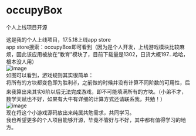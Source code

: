 # occupyBox
个人上线项目开源

这是我的个人上线项目，17.5.18上线app store<br>
app store搜索：occupyBox即可看到（因为是个人开发，上线游戏模块比较麻烦，因此该应用被放在“教育”模块了，目前下载量是1302，日货大概197...哈哈，根本没人用）
<br>
![image](http://occmuwiio.bkt.clouddn.com/IMG_1389.PNG)
<br>
如图可以看到，游戏规则其实很简单：<br>
将所有的方块都变色即为胜利✌️，之前做的时候并没有计算不同阶数的可用性，后来我算出来其实6阶以后无法完成游戏，即不可能填满所有的方块。（小弟不才，数学天赋也不好，如果有大牛有详细的计算方式还请联系我，共勉！）
<br>
![image](http://occmuwiio.bkt.clouddn.com/IMG_1391.PNG)
<br>
现在将这个小游戏源码放出来纯属共勉需求，共同学习。
<br>
我也希望更多的个人项目能够开源，毕竟不管好与不好，其中都有值得学习的地方。

